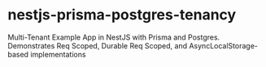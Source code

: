 # nestjs-prisma-postgres-tenancy
Multi-Tenant Example App in NestJS with Prisma and Postgres. Demonstrates Req Scoped, Durable Req Scoped, and AsyncLocalStorage-based implementations
